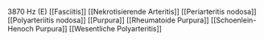 3870 Hz (E)
[[Fasciitis]]
[[Nekrotisierende Arteritis]]
[[Periarteritis nodosa]]
[[Polyarteriitis nodosa]]
[[Purpura]]
[[Rheumatoide Purpura]]
[[Schoenlein-Henoch Purpura]]
[[Wesentliche Polyarteritis]]